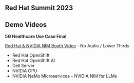 ## Red Hat Summit 2023 

## Demo Videos

**5G Healthcare Use Case Final**



[Red Hat & NVIDIA NIM Booth Video](https://www.youtube.com/watch?v=JTBvfeHUL3g) - No Audio / Lower Thirds

- Red Hat OpenShift
- Red Hat OpenShift AI
- Dell Server
- NVIDIA GPU
- NVIDIA NeMo Microservices - NVIDIA NIM for LLMs